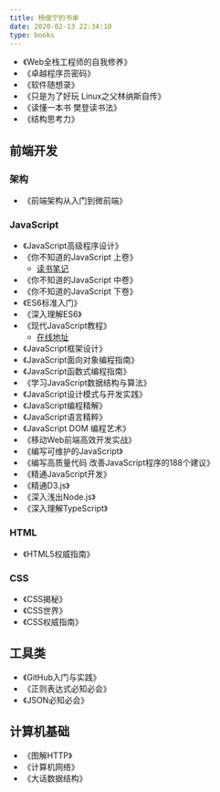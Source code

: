 ```yaml
---
title: 杨俊宁的书单
date: 2020-02-13 22:34:10
type: books
---
```


- 《Web全栈工程师的自我修养》
- 《卓越程序员密码》
- 《软件随想录》
- 《只是为了好玩 Linux之父林纳斯自传》
- 《读懂一本书 樊登读书法》
- 《结构思考力》

## 前端开发

### 架构

- 《前端架构从入门到微前端》

### JavaScript

- 《JavaScript高级程序设计》
- 《你不知道的JavaScript 上卷》
  - [读书笔记](https://mubu.com/doc/13bnYs-Mq0r)
- 《你不知道的JavaScript 中卷》
- 《你不知道的JavaScript 下卷》
- 《ES6标准入门》
- 《深入理解ES6》
- 《现代JavaScript教程》
  - [在线地址](https://zh.javascript.info/)
- 《JavaScript框架设计》
- 《JavaScript面向对象编程指南》
- 《JavaScript函数式编程指南》
- 《学习JavaScript数据结构与算法》
- 《JavaScript设计模式与开发实践》
- 《JavaScript编程精解》
- 《JavaScript语言精粹》
- 《JavaScript DOM 编程艺术》
- 《移动Web前端高效开发实战》
- 《编写可维护的JavaScript》
- 《编写高质量代码 改善JavaScript程序的188个建议》
- 《精通JavaScript开发》
- 《精通D3.js》
- 《深入浅出Node.js》
- 《深入理解TypeScript》

### HTML

- 《HTML5权威指南》

### CSS

- 《CSS揭秘》
- 《CSS世界》
- 《CSS权威指南》

## 工具类

- 《GitHub入门与实践》
- 《正则表达式必知必会》
- 《JSON必知必会》

## 计算机基础

- 《图解HTTP》
- 《计算机网络》
- 《大话数据结构》
